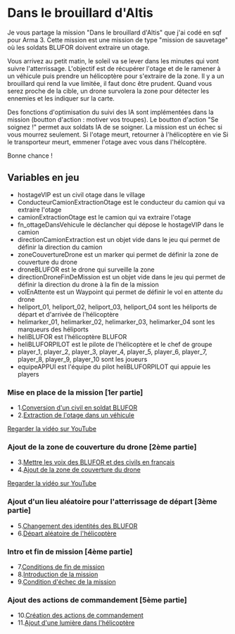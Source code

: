 # Dans le brouillard d'Altis

Je vous partage la mission "Dans le brouillard d'Altis" que j'ai codé en sqf pour Arma 3.
Cette mission est une mission de type "mission de sauvetage" où les soldats BLUFOR doivent extraire un otage.

Vous arrivez au petit matin, le soleil va se lever dans les minutes qui vont suivre l'atterrissage.
L'objectif est de récupérer l'otage et de le ramener à un véhicule puis prendre un hélicoptère pour s'extraire de la zone.
Il y a un brouillard qui rend la vue limitée, il faut donc être prudent.
Quand vous serez proche de la cible, un drone survolera la zone pour détecter les ennemies et les indiquer sur la carte.

Des fonctions d'optimisation du suivi des IA sont implémentées dans la mission (boutton d'action : motiver vos troupes).
Le boutton d'action "Se soignez !" permet aux soldats IA de se soigner.
La mission est un échec si vous mourrez seulement.
Si l'otage meurt, retourner à l'hélicoptère en vie
Si le transporteur meurt, emmener l'otage avec vous dans l'hélcoptère.

Bonne chance !

## Variables en jeu

- hostageVIP est un civil otage dans le village
- ConducteurCamionExtractionOtage est le conducteur du camion qui va extraire l'otage
- camionExtractionOtage est le camion qui va extraire l'otage
- fn_ottageDansVehicule le déclancher qui dépose le hostageVIP dans le camion
- directionCamionExtraction est un objet vide dans le jeu qui permet de définir la direction du camion
- zoneCouvertureDrone est un marker qui permet de définir la zone de couverture du drone
- droneBLUFOR est le drone qui surveille la zone
- directionDroneFinDeMission est un objet vide dans le jeu qui permet de définir la direction du drone à la fin de la mission
- volEnAttente est un Waypoint qui permet de définir le vol en attente du drone
- heliport_01, heliport_02, heliport_03, heliport_04 sont les héliports de départ et d'arrivée de l'hélicoptère
- helimarker_01, helimarker_02, helimarker_03, helimarker_04 sont les marqueurs des héliports
- heliBLUFOR est l'hélicoptère BLUFOR
- heliBLUFORPILOT est le pilote de l'hélicoptère et le chef de groupe
- player_1, player_2, player_3, player_4, player_5, player_6, player_7, player_8, player_9, player_10 sont les joueurs
- equipeAPPUI est l'équipe du pilot heliBLUFORPILOT qui appuie les players

### Mise en place de la mission [1er partie]

- 1.[Conversion d'un civil en soldat BLUFOR](./fn_OtageDevientBLUFOR.sqf)
- 2.[Extraction de l'otage dans un véhicule](./fn_ottageDansVehicule.sqf)

[Regarder la vidéo sur YouTube](https://www.youtube.com/shorts/S-8VCvEvptc)

### Ajout de la zone de couverture du drone [2ème partie]

- 3.[Mettre les voix des BLUFOR et des civils en français](./fn_BLUFORenFR.sqf)
- 4.[Ajout de la zone de couverture du drone](./fn_zoneCouvertureDrone.sqf)

[Regarder la vidéo sur YouTube](https://www.youtube.com/shorts/kc7yryzdNM4)

### Ajout d'un lieu aléatoire pour l'atterrissage de départ [3ème partie]

- 5.[Changement des identités des BLUFOR](./fn_changementIdentite.sqf)
- 6.[Départ aléatoire de l'hélicoptère](./fn_departAleatoireHeliport.sqf)

### Intro et fin de mission [4ème partie]

- 7.[Conditions de fin de mission](./fn_conditionsFinMission.sqf)
- 8.[Introduction de la mission](./fn_introductionMission.sqf)
- 9.[Condition d'échec de la mission](./fn_echecMission.sqf)

### Ajout des actions de commandement [5ème partie]

- 10.[Création des actions de commandement](./fn_buttonActions.sqf)
- 11.[Ajout d'une lumière dans l'hélicoptère](./fn_lumiereHeli.sqf)
